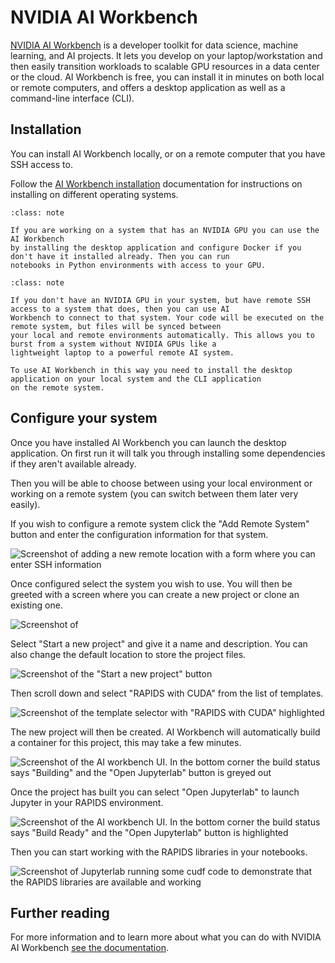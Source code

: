 # NVIDIA AI Workbench

[NVIDIA AI Workbench](https://www.nvidia.com/en-us/deep-learning-ai/solutions/data-science/workbench/) is a developer
toolkit for data science, machine learning, and AI projects. It lets you develop on your laptop/workstation and then
easily transition workloads to scalable GPU resources in a data center or the cloud. AI Workbench is free, you can
install it in minutes on both local or remote computers, and offers a desktop application as well as a command-line
interface (CLI).

## Installation

You can install AI Workbench locally, or on a remote computer that you have SSH access to.

Follow the [AI Workbench
installation](https://docs.nvidia.com/ai-workbench/user-guide/latest/installation/overview.html) documentation for
instructions on installing on different operating systems.

```{admonition} Local GPU System
:class: note

If you are working on a system that has an NVIDIA GPU you can use the AI Workbench
by installing the desktop application and configure Docker if you don't have it installed already. Then you can run
notebooks in Python environments with access to your GPU.

```

```{admonition} Remote GPU System
:class: note

If you don't have an NVIDIA GPU in your system, but have remote SSH access to a system that does, then you can use AI
Workbench to connect to that system. Your code will be executed on the remote system, but files will be synced between
your local and remote environments automatically. This allows you to burst from a system without NVIDIA GPUs like a
lightweight laptop to a powerful remote AI system.

To use AI Workbench in this way you need to install the desktop application on your local system and the CLI application
on the remote system.
```

## Configure your system

Once you have installed AI Workbench you can launch the desktop application. On first run it will talk you through
installing some dependencies if they aren't available already.

Then you will be able to choose between using your local environment or working on a remote system (you can switch
between them later very easily).

If you wish to configure a remote system click the "Add Remote System" button and enter the configuration information
for that system.

![Screenshot of adding a new remote location with a form where you can enter SSH information](../_static/images/platforms/nvidia-ai-workbench/add-remote-system-dialog.png)

Once configured select the system you wish to use. You will then be greeted with a screen where you can create a new
project or clone an existing one.

![Screenshot of ](../_static/images/platforms/nvidia-ai-workbench/new-project.png)

Select "Start a new project" and give it a name and description. You can also change the default location to store the
project files.

![Screenshot of the "Start a new project" button](../_static/images/platforms/nvidia-ai-workbench/create-project.png)

Then scroll down and select "RAPIDS with CUDA" from the list of templates.

![Screenshot of the template selector with "RAPIDS with CUDA" highlighted](../_static/images/platforms/nvidia-ai-workbench/rapids-with-cuda.png)

The new project will then be created. AI Workbench will automatically build a container for this project, this may take
a few minutes.

![Screenshot of the AI workbench UI. In the bottom corner the build status says "Building" and the "Open Jupyterlab" button is greyed out](../_static/images/platforms/nvidia-ai-workbench/project-building.png)

Once the project has built you can select "Open Jupyterlab" to launch Jupyter in your RAPIDS environment.

![Screenshot of the AI workbench UI. In the bottom corner the build status says "Build Ready" and the "Open Jupyterlab" button is highlighted](../_static/images/platforms/nvidia-ai-workbench/open-jupyter.png)

Then you can start working with the RAPIDS libraries in your notebooks.

![Screenshot of Jupyterlab running some cudf code to demonstrate that the RAPIDS libraries are available and working](../_static/images/platforms/nvidia-ai-workbench/cudf-example.png)

## Further reading

For more information and to learn more about what you can do with NVIDIA AI Workbench [see the
documentation](https://docs.nvidia.com/ai-workbench/user-guide/latest/overview/introduction.html).
